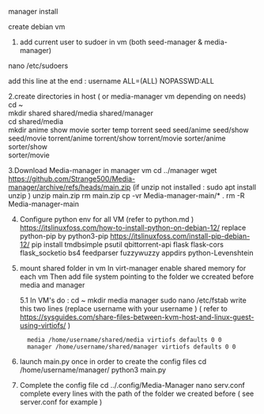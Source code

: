 manager install

create debian vm

1. add current user to sudoer in vm (both seed-manager & media-manager)

nano /etc/sudoers

add this line at the end :
username ALL=(ALL) NOPASSWD:ALL

2.create directories in host ( or media-manager vm depending on needs) <br>
cd ~ <br>
mkdir shared shared/media shared/manager <br>
cd shared/media <br>
mkdir anime show movie sorter temp torrent seed seed/anime seed/show seed/movie torrent/anime torrent/show torrent/movie sorter/anime sorter/show <br>sorter/movie<br>

3.Download Media-manager in manager vm
cd ../manager
wget https://github.com/Strange500/Media-manager/archive/refs/heads/main.zip
(if unzip not installed : sudo apt install unzip )
unzip main.zip
rm main.zip
cp -vr Media-manager-main/* .
rm -R Media-manager-main

4. Configure python env for all VM (refer to python.md ) 
   https://itslinuxfoss.com/how-to-install-python-on-debian-12/
   replace python-pip by python3-pip
   https://itslinuxfoss.com/install-pip-debian-12/
   pip install tmdbsimple psutil qbittorrent-api flask flask-cors flask_socketio bs4 feedparser fuzzywuzzy appdirs python-Levenshtein

6. mount shared folder in vm
   In virt-manager enable shared memory for each vm
   Then add file system pointing to the folder we ccreated before media and manager

   5.1
     In VM's do :
       cd ~
       mkdir media manager
       sudo nano /etc/fstab
       write this two lines (replace username with your username ) ( refer to https://sysguides.com/share-files-between-kvm-host-and-linux-guest-using-virtiofs/ ) 

         media /home/username/shared/media virtiofs defaults 0 0
         manager /home/username/shared/manager virtiofs defaults 0 0
7. launch main.py once in order to create the config files
      cd /home/username/manager/
      python3 main.py

8. Complete the config file
      cd ../.config/Media-Manager
      nano serv.conf
      complete every lines with the path of the folder we created before ( see server.conf for example )
